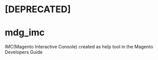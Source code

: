 # [DEPRECATED]

mdg_imc
=======

IMC(Magento Interactive Console) created as help tool in the Magento Developers Guide
